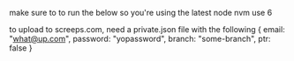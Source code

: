 make sure to to run the below so you're using the latest node
nvm use 6

to upload to screeps.com, need a private.json file with the following
{
    email: "what@up.com",
    password: "yopassword",
    branch: "some-branch",
    ptr: false
}